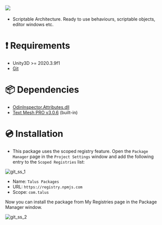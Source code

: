# [![](https://img.shields.io/github/package-json/displayName/talusstudio/talusframework-package?label=Package%3A)](https://github.com/TalusStudio/TalusFramework-Package)
- Scriptable Architecture. Ready to use behaviours, scriptable objects, editor windows etc.

# ❗ Requirements 
- Unity3D >= 2020.3.9f1
- [Git](https://git-scm.com/downloads)

# 📦 Dependencies
- [OdinInspector.Attributes.dll](https://odininspector.com/)
- [Text Mesh PRO v3.0.6](https://docs.unity3d.com/Packages/com.unity.textmeshpro@3.0/manual/index.html) (built-in)

# 💿 Installation
- This package uses the scoped registry feature. Open the `Package Manager` page in the `Project Settings` window and add the following entry to the `Scoped Registries` list:

![git_ss_1](https://user-images.githubusercontent.com/13253356/209586721-b8dd31ae-caab-450e-a030-0116bdfee606.png)

- Name: `Talus Packages`
- URL: `https://registry.npmjs.com`
- Scope: `com.talus`

Now you can install the package from My Registries page in the Package Manager window.

![git_ss_2](https://user-images.githubusercontent.com/13253356/209586722-f056164a-e41c-439b-88eb-d9a4bc2ca701.png)
